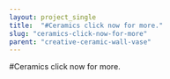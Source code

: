 ```yaml
---
layout: project_single
title:  "#Ceramics click now for more."
slug: "ceramics-click-now-for-more"
parent: "creative-ceramic-wall-vase"
---
```

#Ceramics click now for more.